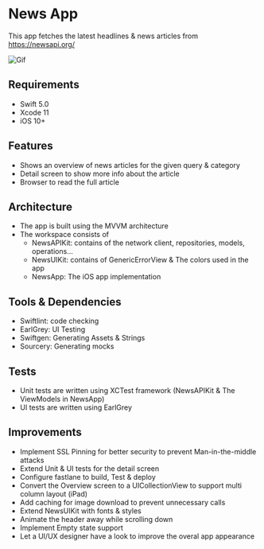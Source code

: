 # News App
This app fetches the latest headlines & news articles from https://newsapi.org/ 


![Gif](https://media.giphy.com/media/hX0SB8TMuq2gOBxAYE/giphy.gif)

## Requirements
* Swift 5.0
* Xcode 11
* iOS 10+

## Features
 - Shows an overview of news articles for the given query & category
 - Detail screen to show more info about the article 
 - Browser to read the full article

## Architecture

  - The app is built using the MVVM architecture 
  - The workspace consists of 
    - NewsAPIKit: contains of the network client, repositories, models, operations... 
    - NewsUIKit: contains of GenericErrorView & The colors used in the app
    - NewsApp: The iOS app implementation
 
 ## Tools & Dependencies

  - Swiftlint: code checking 
  - EarlGrey: UI Testing 
  - Swiftgen: Generating Assets & Strings 
  - Sourcery: Generating mocks 

## Tests
 - Unit tests are written using XCTest framework (NewsAPIKit & The ViewModels in NewsApp)
 - UI tests are written using EarlGrey 

## Improvements
 - Implement SSL Pinning for better security to prevent Man-in-the-middle attacks
 - Extend Unit & UI tests for the detail screen
 - Configure fastlane to build, Test & deploy
 - Convert the Overview screen to a UICollectionView to support multi column layout (iPad)
 - Add caching for image download to prevent unnecessary calls 
 - Extend NewsUIKit with fonts & styles
 - Animate the header away while scrolling down
 - Implement Empty state support
 - Let a UI/UX designer have a look to improve the overal app appearance 
